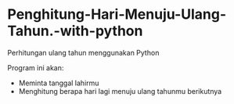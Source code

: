 # Penghitung-Hari-Menuju-Ulang-Tahun.-with-python
Perhitungan ulang tahun menggunakan Python

Program ini akan:
  - Meminta tanggal lahirmu
  - Menghitung berapa hari lagi menuju ulang tahunmu berikutnya

